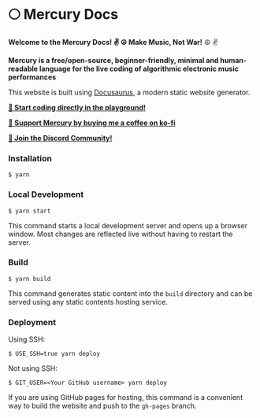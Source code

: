 # 🌕 Mercury Docs

**Welcome to the Mercury Docs! ✌️ ☮️ Make Music, Not War!** ☮️ ✌️

**Mercury is a free/open-source, beginner-friendly, minimal and human-readable language for the live coding of algorithmic electronic music performances**

This website is built using [Docusaurus](https://docusaurus.io/), a modern static website generator.

[**🚀 Start coding directly in the playground!**](https://mercury.timohoogland.com/)

[**🙏 Support Mercury by buying me a coffee on ko-fi**](https://ko-fi.com/tmhglnd)

[**💬 Join the Discord Community!**](https://discord.gg/vt59NYU)

### Installation

```
$ yarn
```

### Local Development

```
$ yarn start
```

This command starts a local development server and opens up a browser window. Most changes are reflected live without having to restart the server.

### Build

```
$ yarn build
```

This command generates static content into the `build` directory and can be served using any static contents hosting service.

### Deployment

Using SSH:

```
$ USE_SSH=true yarn deploy
```

Not using SSH:

```
$ GIT_USER=<Your GitHub username> yarn deploy
```

If you are using GitHub pages for hosting, this command is a convenient way to build the website and push to the `gh-pages` branch.
